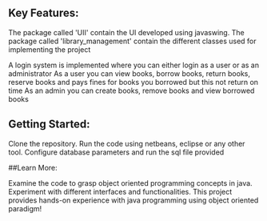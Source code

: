 ## Key Features:

The package called 'UII' contain the UI developed using javaswing.
The package called 'library_management' contain the different classes used for implementing the project

A login system is implemented where you can either login as a user or as an administrator
As a user you can view books, borrow books, return books, reserve books and pays fines for books you borrowed but this not return on time
As an admin you can create books, remove books and view borrowed books

## Getting Started:

Clone the repository.
Run the code using netbeans, eclipse or any other tool.
Configure database parameters and run the sql file provided 


##Learn More:

Examine the code to grasp object oriented programming concepts in java.
Experiment with different interfaces and functionalities.
This project provides hands-on experience with java programming using object oriented paradigm!
